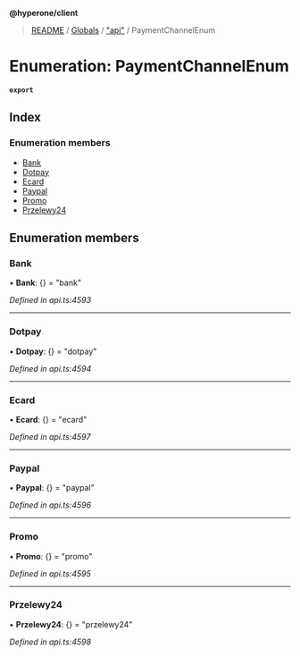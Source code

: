 **@hyperone/client**

> [README](../README.md) / [Globals](../globals.md) / ["api"](../modules/_api_.md) / PaymentChannelEnum

# Enumeration: PaymentChannelEnum

**`export`** 

## Index

### Enumeration members

* [Bank](_api_.paymentchannelenum.md#bank)
* [Dotpay](_api_.paymentchannelenum.md#dotpay)
* [Ecard](_api_.paymentchannelenum.md#ecard)
* [Paypal](_api_.paymentchannelenum.md#paypal)
* [Promo](_api_.paymentchannelenum.md#promo)
* [Przelewy24](_api_.paymentchannelenum.md#przelewy24)

## Enumeration members

### Bank

•  **Bank**: {} = "bank"

*Defined in api.ts:4593*

___

### Dotpay

•  **Dotpay**: {} = "dotpay"

*Defined in api.ts:4594*

___

### Ecard

•  **Ecard**: {} = "ecard"

*Defined in api.ts:4597*

___

### Paypal

•  **Paypal**: {} = "paypal"

*Defined in api.ts:4596*

___

### Promo

•  **Promo**: {} = "promo"

*Defined in api.ts:4595*

___

### Przelewy24

•  **Przelewy24**: {} = "przelewy24"

*Defined in api.ts:4598*

